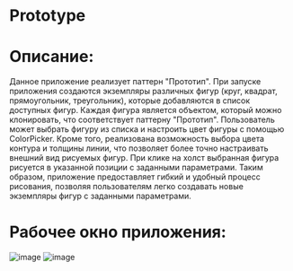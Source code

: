 # Prototype
# Описание: 
Данное приложение реализует паттерн "Прототип". При запуске приложения создаются экземпляры различных фигур (круг, квадрат, прямоугольник, треугольник), которые добавляются
в список доступных фигур. Каждая фигура является объектом, который можно клонировать, что соответствует паттерну "Прототип".
Пользователь может выбрать фигуру из списка и настроить цвет фигуры с помощью ColorPicker. Кроме того, реализована возможность выбора цвета контура и толщины линии, что 
позволяет более точно настраивать внешний вид рисуемых фигур. При клике на холст выбранная фигура рисуется в указанной позиции с заданными параметрами.
Таким образом, приложение предоставляет гибкий и удобный процесс рисования, позволяя пользователям легко создавать новые экземпляры фигур с заданными параметрами. 

# Рабочее окно приложения:
![image](https://github.com/user-attachments/assets/54f19d04-15dc-4aeb-9013-28161e7d5468)
![image](https://github.com/user-attachments/assets/41d7a46b-86e8-4ed5-aa03-c15a31238136)

